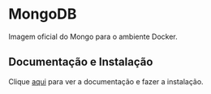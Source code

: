 # MongoDB

Imagem oficial do Mongo para o ambiente Docker.

## Documentação e Instalação

Clique [aqui](https://hub.docker.com/_/mongo) para ver a documentação e fazer a instalação.
